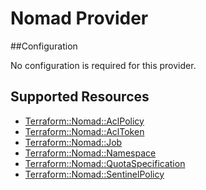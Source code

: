 # Nomad Provider

##Configuration

No configuration is required for this provider.

## Supported Resources

* [Terraform::Nomad::AclPolicy](docs/providers/nomad/AclPolicy.md)
* [Terraform::Nomad::AclToken](docs/providers/nomad/AclToken.md)
* [Terraform::Nomad::Job](docs/providers/nomad/Job.md)
* [Terraform::Nomad::Namespace](docs/providers/nomad/Namespace.md)
* [Terraform::Nomad::QuotaSpecification](docs/providers/nomad/QuotaSpecification.md)
* [Terraform::Nomad::SentinelPolicy](docs/providers/nomad/SentinelPolicy.md)